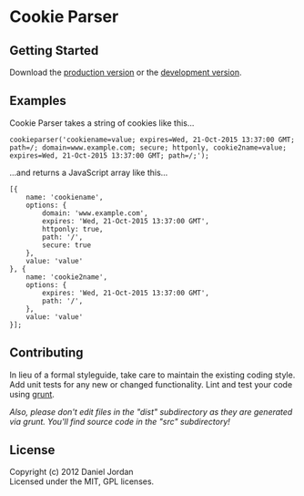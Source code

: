 # Cookie Parser

## Getting Started
Download the [production version][min] or the [development version][max].

[min]: https://raw.github.com/danjordan/cookie-parser/master/dist/cookie-parser.min.js
[max]: https://raw.github.com/danjordan/cookie-parser/master/dist/cookie-parser.js

## Examples
Cookie Parser takes a string of cookies like this…

	cookieparser('cookiename=value; expires=Wed, 21-Oct-2015 13:37:00 GMT; path=/; domain=www.example.com; secure; httponly, cookie2name=value; expires=Wed, 21-Oct-2015 13:37:00 GMT; path=/;');
	
…and returns a JavaScript array like this…

	[{
		name: 'cookiename',
		options: {
			domain: 'www.example.com',
			expires: 'Wed, 21-Oct-2015 13:37:00 GMT',
			httponly: true,
			path: '/',
			secure: true
		},
		value: 'value'
	}, {
		name: 'cookie2name',
		options: {
			expires: 'Wed, 21-Oct-2015 13:37:00 GMT',
			path: '/',
		},
		value: 'value'
	}];

## Contributing
In lieu of a formal styleguide, take care to maintain the existing coding style. Add unit tests for any new or changed functionality. Lint and test your code using [grunt](https://github.com/cowboy/grunt).

_Also, please don't edit files in the "dist" subdirectory as they are generated via grunt. You'll find source code in the "src" subdirectory!_


## License
Copyright (c) 2012 Daniel Jordan  
Licensed under the MIT, GPL licenses.
